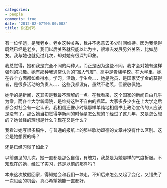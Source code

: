 ```yaml
---
categories:
- people
comments: true
date: "2012-02-07T00:00:00Z"
title: 你还好吗
---
```

有一位学姐，是我老乡。老乡这种关系，我并不愿意去多少时间维持。因为我觉得既然已经是老乡，我们以后关系就只能以此为主，很难去发展另外关系，比如朋友。我与她也就见过几次，却对她有很深的印象。

我总觉得，她和我是完全不同的两种人。而正是因为这些不同，我才会对她有这样强烈的兴趣。她有那种我通常认为的“富人气度”，高中是贵族学校。在大学里，她在各个方面都如鱼得水。学习，活动，学生会、、、她是党员，是国家奖学金的获得者，是很多活动的负责人、、、这些我都没有，虽然不艳羡，但很敬佩她。

她学的是新闻，这其实是我最不理解的一点。在我看来，这个国家的新闻自由几乎为零。而各个大学新闻院，是维持这种不自由的摇篮。大家多多少少在上大学之后都会对社会有一定认识，我相信还像小时候那样单纯地相信书上政治宣传的人应该是没有了。那么她当初觉得学新闻的时候是怎么想的？经过了这几年，又是怎么想的？她曾经的理想是什么？现在又是什么？

我看过她写很多稿件，与普通的报纸上的那些歌功颂德的文章并没有什么区别。这会是她想要的吗？

还是已经习惯了如此？

以前遇见的几次，她一直都是那么自信，有魄力，我总是为她那样的气度折服。不知现在的她，经过了实习，还是以前的那样吗？

本来这次放假回家，得知她会和我们一块走。不知后来怎么又起了变化，又错失了一次见面的机会。真心希望她能一直都好。
